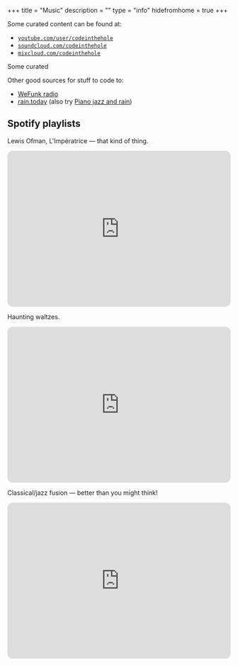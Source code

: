 +++ 
title = "Music"
description = "" 
type = "info"
hidefromhome = true
+++

Some curated content can be found at:

- [`youtube.com/user/codeinthehole`](https://www.youtube.com/@DavidWinterbottom/playlists?view=1&sort=dd&shelf_id=0)
- [`soundcloud.com/codeinthehole`](https://soundcloud.com/codeinthehole)
- [`mixcloud.com/codeinthehole`](https://www.mixcloud.com/codeinthehole/favorites/)

Some curated

Other good sources for stuff to code to:

- [WeFunk radio](http://www.wefunkradio.com/)
- [rain.today](https://rain.today/) (also try
  [Piano jazz and rain](http://jazzandrain.com/piano_jazz.html))

## Spotify playlists

Lewis Ofman, L'Impératrice — that kind of thing.

<iframe style="border-radius:12px" src="https://open.spotify.com/embed/playlist/5q2HDXepRDoYdeJH6k0u1g?utm_source=generator" width="100%" height="352" frameBorder="0" allowfullscreen="" allow="autoplay; clipboard-write; encrypted-media; fullscreen; picture-in-picture" loading="lazy"></iframe>

Haunting waltzes.

<iframe style="border-radius:12px" src="https://open.spotify.com/embed/playlist/1BS2t2oNS91iTx2jnflOLX?utm_source=generator&theme=0" width="100%" height="352" frameBorder="0" allowfullscreen="" allow="autoplay; clipboard-write; encrypted-media; fullscreen; picture-in-picture" loading="lazy"></iframe>

Classical/jazz fusion — better than you might think!

<iframe style="border-radius:12px" src="https://open.spotify.com/embed/playlist/4zSoGfYPP6ZVWDr7UYHsGe?utm_source=generator" width="100%" height="352" frameBorder="0" allowfullscreen="" allow="autoplay; clipboard-write; encrypted-media; fullscreen; picture-in-picture" loading="lazy"></iframe>
